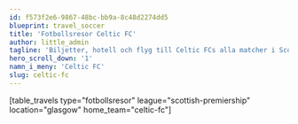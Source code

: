 ```yaml
---
id: f573f2e6-9867-48bc-bb9a-8c48d2274dd5
blueprint: travel_soccer
title: 'Fotbollsresor Celtic FC'
author: little_admin
tagline: 'Biljetter, hotell och flyg till Celtic FCs alla matcher i Scottish Premiership'
hero_scroll_down: '1'
namn_i_meny: 'Celtic FC'
slug: celtic-fc
---
```

<p>[table_travels type="fotbollsresor" league="scottish-premiership" location="glasgow" home_team="celtic-fc"]</p>
